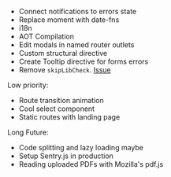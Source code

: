 - Connect notifications to errors state
- Replace moment with date-fns
- i18n
- AOT Compilation
- Edit modals in named router outlets
- Custom structural directive
- Create Tooltip directive for forms errors
- Remove `skipLibCheck`. [Issue](https://github.com/DefinitelyTyped/DefinitelyTyped/issues/14324)

Low priority:
- Route transition animation 
- Cool select component
- Static routes with landing page

Long Future:
- Code splitting and lazy loading maybe
- Setup Sentry.js in production
- Reading uploaded PDFs with Mozilla's pdf.js
